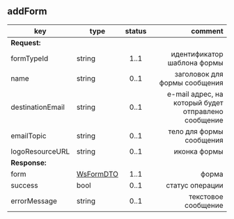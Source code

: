 ## addForm

key | type | status | comment
--- | ---- | :----: | ---:
**Request:** | | |
formTypeId | string | 1..1 | идентификатор шаблона формы
name | string | 0..1 | заголовок для формы сообщения
destinationEmail | string | 0..1 | e-mail адрес, на который будет отправлено сообщение
emailTopic | string | 0..1 | тело для формы сообщения
logoResourceURL | string | 0..1 | иконка формы
**Response:** | | |
form | [WsFormDTO](#wsformdto) | 1..1 | форма
sucсess | bool | 0..1 | статус операции
errorMessage | string | 0..1 | текстовое сообщение
